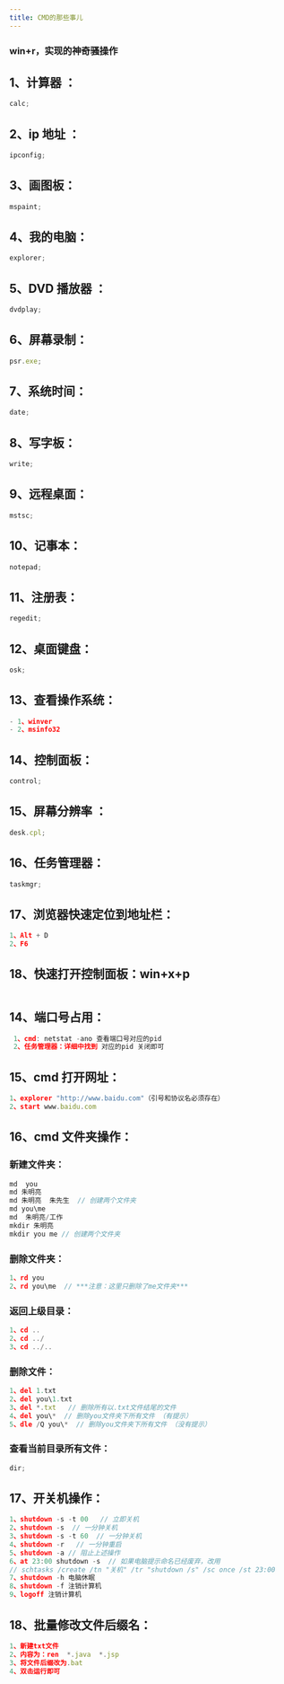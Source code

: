 ```yaml
---
title: CMD的那些事儿
---
```


### win+r，实现的神奇骚操作

## 1、计算器 ：

```js
calc;
```

## 2、ip 地址 ：

```js
ipconfig;
```

## 3、画图板：

```js
mspaint;
```

## 4、我的电脑：

```js
explorer;
```

## 5、DVD 播放器 ：

```js
dvdplay;
```

## 6、屏幕录制：

```js
psr.exe;
```

## 7、系统时间：

```js
date;
```

## 8、写字板：

```js
write;
```

## 9、远程桌面：

```js
mstsc;
```

## 10、记事本：

```js
notepad;
```

## 11、注册表：

```js
regedit;
```

## 12、桌面键盘：

```js
osk;
```

## 13、查看操作系统：

```js
- 1、winver
- 2、msinfo32
```

## 14、控制面板：

```js
control;
```

## 15、屏幕分辨率 ：

```js
desk.cpl;
```

## 16、任务管理器：

```js
taskmgr;
```

## 17、浏览器快速定位到地址栏：

```js
1、Alt + D
2、F6
```

## 18、快速打开控制面板：win+x+p

```js
```

## 14、端口号占用：

```js
 1、cmd: netstat -ano 查看端口号对应的pid
 2、任务管理器：详细中找到 对应的pid 关闭即可
```

## 15、cmd 打开网址：

```js
1、explorer "http://www.baidu.com"（引号和协议名必须存在）
2、start www.baidu.com
```

## 16、cmd 文件夹操作：

### 新建文件夹：

```js
md  you
md 朱明亮
md 朱明亮  朱先生  // 创建两个文件夹
md you\me
md  朱明亮/工作
mkdir 朱明亮
mkdir you me // 创建两个文件夹
```

### 删除文件夹：

```js
1、rd you
2、rd you\me  // ***注意：这里只删除了me文件夹***
```

### 返回上级目录：

```js
1、cd ..
2、cd ../
3、cd ../..
```

### 删除文件：

```js
1、del 1.txt
2、del you\1.txt
3、del *.txt   // 删除所有以.txt文件结尾的文件
4、del you\*  // 删除you文件夹下所有文件 （有提示）
5、dle /Q you\*  // 删除you文件夹下所有文件 （没有提示）
```

### 查看当前目录所有文件：

```js
dir;
```

## 17、开关机操作：

```js
1、shutdown -s -t 00   // 立即关机
2、shutdown -s  // 一分钟关机
3、shutdown -s -t 60  // 一分钟关机
4、shutdown -r   // 一分钟重启
5、shutdown -a // 阻止上述操作
6、at 23:00 shutdown -s  // 如果电脑提示命名已经废弃，改用
// schtasks /create /tn "关机" /tr "shutdown /s" /sc once /st 23:00
7、shutdown -h 电脑休眠
8、shutdown -f 注销计算机
9、logoff 注销计算机
```

## 18、批量修改文件后缀名：

```js
1、新建txt文件
2、内容为：ren  *.java  *.jsp
3、将文件后缀改为.bat
4、双击运行即可
```
